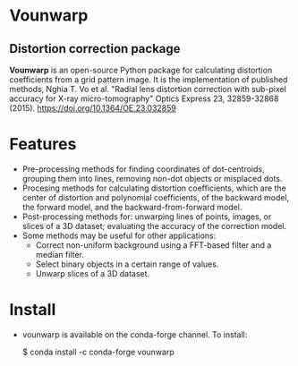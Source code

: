 # Vounwarp

## Distortion correction package


**Vounwarp** is an open-source Python package for calculating distortion coefficients
from a grid pattern image. It is the implementation of published methods, Nghia T. Vo et al.
"Radial lens distortion correction with sub-pixel accuracy for X-ray micro-tomography"
Optics Express 23, 32859-32868 (2015). https://doi.org/10.1364/OE.23.032859

Features
========
- Pre-processing methods for finding coordinates of dot-centroids, grouping them
 into lines, removing non-dot objects or misplaced dots.
- Procesing methods for calculating distortion coefficients, which are the center of distortion
  and polynomial coefficients, of the backward model, the forward model, and the
  backward-from-forward model.
- Post-processing methods for: unwarping lines of points, images, or slices of a 3D dataset; evaluating the accuracy of the correction model.
- Some methods may be useful for other applications:
  * Correct non-uniform background using a FFT-based filter and a median filter.
  * Select binary objects in a certain range of values.
  * Unwarp slices of a 3D dataset.

Install
=======
- vounwarp is available on the conda-forge channel. To install:

  $ conda install -c conda-forge vounwarp
